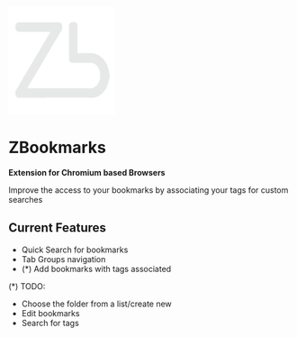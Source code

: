 ![Logo](icon_small.png)
# ZBookmarks

**Extension for Chromium based Browsers**

Improve the access to your bookmarks by associating your tags for custom searches

## Current Features

* Quick Search for bookmarks
* Tab Groups navigation
* (*) Add bookmarks with tags associated

(*) TODO: 

- Choose the folder from a list/create new
- Edit bookmarks
- Search for tags
      



